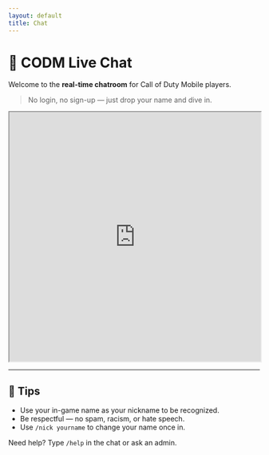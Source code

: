 ```yaml
---
layout: default
title: Chat
---
```


# 💬 CODM Live Chat

Welcome to the **real-time chatroom** for Call of Duty Mobile players.

> No login, no sign-up — just drop your name and dive in.

<iframe src="https://kiwiirc.com/nextclient/irc.codmobilecentral.co.za/#codm" width="100%" height="500"></iframe>

---

## 📌 Tips
- Use your in-game name as your nickname to be recognized.
- Be respectful — no spam, racism, or hate speech.
- Use `/nick yourname` to change your name once in.

Need help? Type `/help` in the chat or ask an admin.
